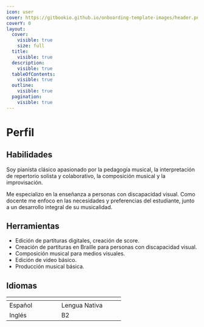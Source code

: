```yaml
---
icon: user
cover: https://gitbookio.github.io/onboarding-template-images/header.png
coverY: 0
layout:
  cover:
    visible: true
    size: full
  title:
    visible: true
  description:
    visible: true
  tableOfContents:
    visible: true
  outline:
    visible: true
  pagination:
    visible: true
---
```


# Perfil

## Habilidades

Soy pianista clásico apasionado por la pedagogía musical, la interpretación de repertorio solista y colaborativo, la composición musical y la improvisación.

Me especializo en la enseñanza a personas con discapacidad visual. Como docente me enfoco en las necesidades y preferencias del estudiante, junto a un desarrollo integral de su musicalidad.

## Herramientas

* Edición de partituras digitales, creación de score.
* Creación de partituras en Braille para personas con discapacidad visual.
* Composición musical para medios visuales.
* Edición de video básico.
* Producción musical básica.

## Idiomas 

<table data-header-hidden><thead><tr><th width="121"></th><th width="149"></th></tr></thead><tbody><tr><td>Español</td><td>Lengua Nativa</td></tr><tr><td>Inglés</td><td>B2</td></tr></tbody></table>

